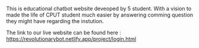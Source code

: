 This is educational chatbot website deveoped by 5 student. With a vision to made the life of CPUT student much easier by answering comming question they might have regarding the instution. 

The link to our live website can be found here : https://revolutionarybot.netlify.app/project/login.html 